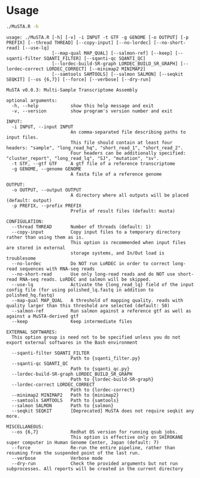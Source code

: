 Usage
=====

``` bash
./MuSTA.R -h
```

    usage: ./MuSTA.R [-h] [-v] -i INPUT -t GTF -g GENOME [-o OUTPUT] [-p PREFIX] [--thread THREAD] [--copy-input] [--no-lordec] [--no-short-read] [--use-lq]
                     [--map-qual MAP_QUAL] [--salmon-ref] [--keep] [--sqanti-filter SQANTI_FILTER] [--sqanti-qc SQANTI_QC]
                     [--lordec-build-SR-graph LORDEC_BUILD_SR_GRAPH] [--lordec-correct LORDEC_CORRECT] [--minimap2 MINIMAP2]
                     [--samtools SAMTOOLS] [--salmon SALMON] [--seqkit SEQKIT] [--os {6,7}] [--force] [--verbose] [--dry-run]
    
    MuSTA v0.0.3: Multi-Sample Transcriptome Assembly
    
    optional arguments:
      -h, --help            show this help message and exit
      -v, --version         show program's version number and exit
    
    INPUT:
      -i INPUT, --input INPUT
                            An comma-separated file describing paths to input files.
                            This file should contain at least four headers: "sample", "long_read_hq", "short_read_1", "short_read_2".
                            Four headers can be additionally specified: "cluster_report", "long_read_lq", "SJ", "mutation", "sv".
      -t GTF, --gtf GTF     A gtf file of a reference transcriptome
      -g GENOME, --genome GENOME
                            A fasta file of a reference genome
    
    OUTPUT:
      -o OUTPUT, --output OUTPUT
                            A directory where all outputs will be placed (default: output)
      -p PREFIX, --prefix PREFIX
                            Prefix of result files (default: musta)
    
    CONFIGULATION:
      --thread THREAD       Number of threads (default: 1)
      --copy-input          Copy input files to a temporary directory rather than using them as is.
                            This option is recommended when input files are stored in external
                            storage systems, and In/Out load is troublesome
      --no-lordec           Do NOT run LoRDEC in order to correct long-read sequences with RNA-seq reads
      --no-short-read       Use only long-read reads and do NOT use short-read RNA-seq reads. LoRDEC and salmon will be skipped.
      --use-lq              Activate the {long_read_lq} field of the input config file (for using polished_lq.fastq in addition to polished_hq.fastq)
      --map-qual MAP_QUAL   A threshold of mapping quality. reads with quality larger than this threshold are selected (default: 50)
      --salmon-ref          Run salmon against a reference gtf as well as against a MuSTA-derived gtf
      --keep                Keep intermediate files
    
    EXTERNAL SOFTWARES:
      This option group is need not to be specified unless you do not export external softwares in the Bash environment
    
      --sqanti-filter SQANTI_FILTER
                            Path to {sqanti_filter.py}
      --sqanti-qc SQANTI_QC
                            Path to {sqanti_qc.py}
      --lordec-build-SR-graph LORDEC_BUILD_SR_GRAPH
                            Path to {lordec-build-SR-graph}
      --lordec-correct LORDEC_CORRECT
                            Path to {lordec-correct}
      --minimap2 MINIMAP2   Path to {minimap2}
      --samtools SAMTOOLS   Path to {samtools}
      --salmon SALMON       Path to {salmon}
      --seqkit SEQKIT       [Deprecated] MuSTA does not require seqkit any more.
    
    MISCELLANEOUS:
      --os {6,7}            Redhat OS version for running qsub jobs.
                            This option is effective only on SHIROKANE super computer in Human Genome Center, Japan (default: 7)
      --force               Re-run the entire pipeline, rather than resuming from the suspended point of the last run.
      --verbose             Verbose mode
      --dry-run             Check the provided arguments but not run subprocesses. All reports will be created in the current directory
